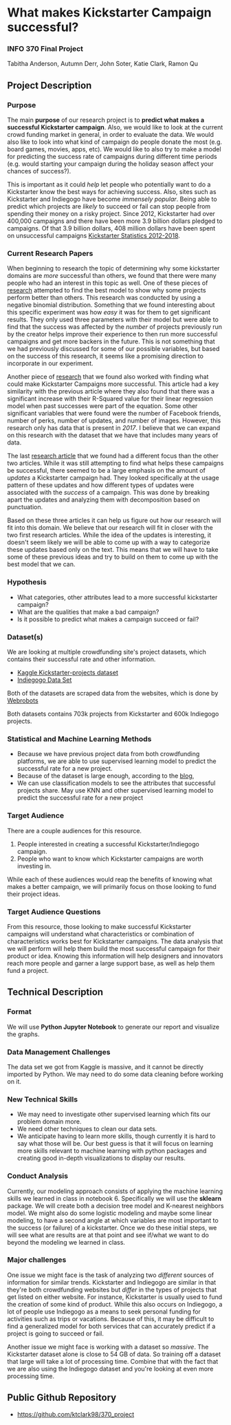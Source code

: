 # What makes Kickstarter Campaign successful?

### INFO 370 Final Project
Tabitha Anderson, Autumn Derr, John Soter, Katie Clark, Ramon Qu

## Project Description

### Purpose

The main **purpose** of our research project is to **predict what makes a successful Kickstarter campaign**.
Also, we would like to look at the current crowd funding market in general, in order to evaluate the data. We would also like to look into what kind of campaign do people donate the most (e.g. board games, movies, apps, etc).  We would like to also try to make a model for predicting the success rate of campaigns during different time periods (e.g. would starting your campaign during the holiday season affect your chances of success?).

This is important as it could *help* let people who potentially want to do a Kickstarter know the best ways for achieving success. Also, sites such as Kickstarter and Indiegogo have become *immensely popular*. Being able to predict which projects are *likely* to succeed or fail can stop people from spending their money on a risky project. Since 2012, Kickstarter had over 400,000 campaigns and there have been more 3.9 billion dollars pledged to campaigns. Of that 3.9 billion dollars, 408 million dollars have been spent on unsuccessful campaigns [Kickstarter Statistics 2012-2018](https://www.statista.com/topics/2102/kickstarter/).

### Current Research Papers
When beginning to research the topic of determining why some kickstarter domains are *more* successful than others, we found that there were many people who had an interest in this topic as well. One of these pieces of [research](https://github.com/ktclark98/370_project/blob/master/paper/Crowdfunding_Success.pdf) attempted to find the best model to show why some projects perform better than others. This research was conducted by using a negative binomial distribution. Something that we found interesting about this specific experiment was how *easy* it was for them to get significant results. They only used three parameters with their model but were able to find that the success was affected by the *number* of projects previously run by the creator helps improve their experience to then run more successful campaigns and get more backers in the future. This is not something that we had previously discussed for some of our possible variables, but based on the success of this research, it seems like a promising direction to incorporate in our experiment.

Another piece of [research](https://github.com/ktclark98/370_project/blob/master/paper/Predicting_the_Success_of_Kickstarter_Campaigns.pdf) that we found also worked with finding what could make Kickstarter Campaigns more successful. This article had a key similarity with the previous article where they also found that there was a significant increase with their R-Squared value for their linear regression model when past successes were part of the equation. Some other significant variables that were found were the number of Facebook friends, number of perks, number of updates, and number of images. However, this research only has data that is present in *2017*. I believe that we can expand on this research with the dataset that we have that includes many years of data.

The last [research article](https://github.com/ktclark98/370_project/blob/master/paper/Show_me_the_money!_An_analysis_of_project_updates_during_crowdfunding_campaigns.pdf) that we found had a different focus than the other two articles. While it was still attempting to find what helps these campaigns be successful, there seemed to be a large emphasis on the amount of *updates* a Kickstarter campaign had. They looked specifically at the usage pattern of these updates and how different types of updates were associated with the *success* of a campaign. This was done by breaking apart the updates and analyzing them with decomposition based on punctuation.

Based on these three articles it can help us figure out how our research will fit into this domain. We believe that our research will fit in closer with the two first research articles. While the idea of the updates is interesting, it doesn't seem likely we will be able to come up with a way to categorize these updates based only on the text. This means that we will have to take some of these previous ideas and try to build on them to come up with the best model that we can.

### Hypothesis
- What categories, other attributes lead to a more successful kickstarter campaign?
- What are the qualities that make a bad campaign?
- Is it possible to predict what makes a campaign succeed or fail?

### Dataset(s)
We are looking at multiple crowdfunding site's project datasets, which contains their successful rate and other information.  
- [Kaggle Kickstarter-projects dataset](https://webrobots.io/kickstarter-datasets/)
- [Indiegogo Data Set](https://webrobots.io/indiegogo-dataset/)

Both of the datasets are scraped data from the websites, which is done by [Webrobots](https://webrobots.io/)

Both datasets contains 703k projects from Kickstarter and 600k Indiegogo projects.

### Statistical and Machine Learning Methods
- Because we have previous project data from both crowdfunding platforms, we are able to use supervised learning model to predict the successful rate for a new project.
- Because of the dataset is large enough, according to the [blog](https://www.datasciencecentral.com/profiles/blogs/which-machine-learning-algorithm-should-i-use),
- We can use classification models to see the attributes that successful projects share. May use KNN and other supervised learning model to predict the successful rate for a new project

### Target Audience
There are a couple audiences for this resource.

1. People interested in creating a successful Kickstarter/Indiegogo campaign.
2. People who want to know which Kickstarter campaigns are worth investing in. 

While each of these audiences would reap the benefits of knowing what makes a better campaign, we will primarily focus on those looking to fund their project ideas.

### Target Audience Questions
From this resource, those looking to make successful Kickstarter campaigns will understand what characteristics or combination of characteristics works best for Kickstarter campaigns. The data analysis that we will perform will help them build the most successful campaign for their product or idea. Knowing this information will help designers and innovators reach more people and garner a large support base, as well as help them fund a project.

## Technical Description

### Format
 We will use **Python Jupyter Notebook** to generate our report and visualize the graphs.

### Data Management Challenges
 The data set we got from Kaggle is massive, and it cannot be directly imported by Python. We may need to do some data cleaning before working on it.

### New Technical Skills
 - We may need to investigate other supervised learning which fits our problem domain more.
 - We need other techniques to clean our data sets.
 - We anticipate having to learn more skills, though currently it is hard to say what those will be. Our best guess is that it will focus on learning more skills relevant to machine learning with python packages and creating good in-depth visualizations to display our results.

### Conduct Analysis
 Currently, our modeling approach consists of applying the machine learning skills we learned in class in notebook 6. Specifically we will use the **sklearn** package. We will create both a decision tree model and K-nearest neighbors model. We might also do some logistic modeling and maybe some linear modeling, to have a second angle at which variables are most important to the success (or failure) of a kickstarter. Once we do these initial steps, we will see what are results are at that point and see if/what we want to do beyond the modeling we learned in class.

### Major challenges
One issue we might face is the task of analyzing two *different* sources of information for similar trends. Kickstarter and Indiegogo are similar in that they're both crowdfunding websites but *differ* in the types of projects that get listed on either website. For instance, Kickstarter is usually used to fund the creation of some kind of product. While this also occurs on Indiegogo, a lot of people use Indiegogo as a means to seek personal funding for activities such as trips or vacations. Because of this, it may be difficult to find a generalized model for both services that can accurately predict if a project is going to succeed or fail.

Another issue we might face is working with a dataset so *massive*. The Kickstarter dataset alone is close to 54 GB of data. So training off a dataset that large will take a lot of processing time. Combine that with the fact that we are also using the Indiegogo dataset and you're looking at even more processing time.

## Public Github Repository
-  https://github.com/ktclark98/370_project
